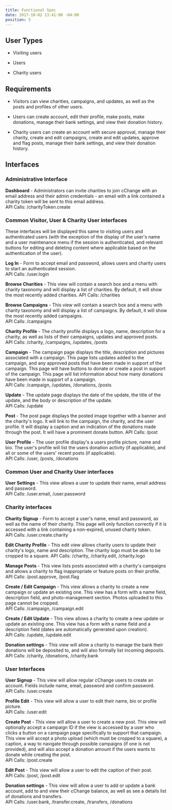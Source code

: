 ```yaml
---
title: Functional Spec
date: 2017-10-02 13:41:00 -04:00
position: 5
---
```


## User Types

* Visiting users

* Users

* Charity users

## Requirements

* Visitors can view charities, campaigns, and updates, as well as the posts and profiles of other users.

* Users can create account, edit their profile, make posts, make donations, manage their bank settings, and view their donation history.

* Charity users can create an account with secure approval, manage their charity, create and edit campaigns, create and edit updates, approve and flag posts, manage their bank settings, and view their donation history.

## Interfaces

### Administrative Interface

**Dashboard** - Administrators can invite charities to join cChange with an email address and their admin credentials - an email with a link contained a charity token will be sent to this email address.\
API Calls: /charityToken.create

### Common Visitor, User & Charity User interfaces

These interfaces will be displayed this same to visiting users and authenticated users (with the exception of the display of the user's name and a user maintenance menu if the session is authenticated, and relevant buttons for editing and deleting content where applicable based on the authentication of the user).

**Log In** - Form to accept email and password, allows users and charity users to start an authenticated session.\
API Calls: /user.login

**Browse Charities** - This view will contain a search box and a menu with charity taxonomy and will display a list of charities. By default, it will show the most recently added charities.
API Calls: /charities

**Browse Campaigns** - This view will contain a search box and a menu with charity taxonomy and will display a list of campaigns. By default, it will show the most recently added campaigns.\
API Calls: /campaigns

**Charity Profile** - The charity profile displays a logo, name, description for a charity, as well as lists of their campaigns, updates and approved posts.\
API Calls: /charity, /campaigns, /updates, /posts

**Campaign** - The campaign page displays the title, description and pictures associated with a campaign. This page lists updates added to the campaign, and any approved posts that have been made in support of the campaign. This page will have buttons to donate or create a post in support of the campaign. This page will list information about how many donations have been made in support of a campaign.\
API Calls: /campaign, /updates, /donations, /posts

**Update** - The update page displays the date of the update, the title of the update, and the body or description of the update.\
API Calls: /update

**Post** - The post page displays the posted image together with a banner and the charity's logo. It will link to the campaign, the charity, and the user profile. It will display a caption and an indication of the donations made through the post. It will have a prominent donate button.
API Calls: /post

**User Profile** - The user profile display's a users profile picture, name and bio. The user's profile will list the users donation activity (if applicable), and all or some of the users' recent posts (if applicable).\
API Calls: /user, /posts, /donations

### Common User and Charity User interfaces

**User Settings** - This view allows a user to update their name, email address and password.\
API Calls: /user.email, /user.password

### Charity interfaces

**Charity Signup** - Form to accept a user's name, email and password, as well as the name of their charity. This page will only function correctly if it is accessed with a link containing a non-expired, unused charity token.\
API Calls: /user.create.charity

**Edit Charity Profile** - This edit view allows charity users to update their charity's logo, name and description. The charity logo must be able to be cropped to a square.
API Calls: /charity, /charity.edit, /charity.logo

**Manage Posts** - This view lists posts associated with a charity's campaigns and allows a charity to flag inappropriate or feature posts on their profile.\
API Calls: /post.approve, /post.flag

**Create / Edit Campaign** - This view allows a charity to create a new campaign or update an existing one. This view has a form with a name field, description field, and photo-management section. Photos uploaded to this page cannot be cropped.\
API Calls: /campaign, /campaign.edit

**Create / Edit Update** - This view allows a charity to create a new update or update an existing one. This view has a form with a name field and a description field (dates are automatically generated upon creation).\
API Calls: /update, /update.edit

**Donation settings** - This view will allow a charity to manage the bank their donations will be deposited to, and will also formally list incoming deposits.
API Calls: /charity, /donations, /charity.bank

### User Interfaces

**User Signup** - This view will allow regular cChange users to create an account. Fields include name, email, password and confirm password.\
API Calls: /user.create

**Profile Edit** - This view will allow a user to edit their name, bio or profile picture.\
API Calls: /user.edit

**Create Post** - This view will allow a user to create a new post. This view will optionally accept a campaign ID if the view is accessed by a user who clicks a button on a campaign page specifically to support that campaign. This view will accept a photo upload (which must be cropped to a square), a caption, a way to navigate through possible campaigns (if one is not provided), and will also accept a donation amount if the users wants to donate while creating the post.\
API Calls: /post.create

**Edit Post** - This view will allow a user to edit the caption of their post.\
API Calls: /post, /post.edit

**Donation settings** - This view will allow a user to add or update a bank account, add to and view their cChange balance, as well as see a details list of donations and transfers.\
API Calls: /user.bank, /transfer.create, /transfers, /donations